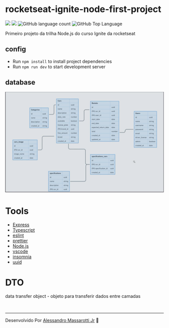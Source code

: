 # rocketseat-ignite-node-first-project


<p>
  <img src="https://img.shields.io/badge/made%20by-Alessandro%20Massarotti%20Jr-90c53f?style=flat-square">
  <img src="https://img.shields.io/badge/Node.js-16.17.0-90c53f?style=flat-square">
  <img alt="GitHub language count" src="https://img.shields.io/github/languages/count/alessandro-massarotti-Jr/rocketseat-ignite-node-first-project?color=90c53f&style=flat-square">
  <img alt="GitHub Top Language" src="https://img.shields.io/github/languages/top/alessandro-massarotti-Jr/rocketseat-ignite-node-first-project?color=90c53f&style=flat-square">
</p>

Primeiro projeto da trilha Node.js do curso Ignite da rocketseat


## config

 - Run `npm install` to install project dependencies
 - Run `npm run dev` to start development server

## database

 <img src="./diagram.png" alt="diagrama">

# Tools

 - [Express](https://expressjs.com/)
 - [Typescript](https://www.typescriptlang.org/)
 - [eslint](https://eslint.org/)
 - [prettier](https://prettier.io/)
 - [Node.js](https://nodejs.org/en/docs/)
 - [vscode](https://code.visualstudio.com/)
 - [insomnia](https://insomnia.rest/)
 - [uuid](https://www.npmjs.com/package/uuid)




# DTO

data transfer object - objeto para transferir dados entre camadas


<br>

---

Desenvolvido Por [Alessandro Massarotti Jr](https://github.com/alessandro-massarotti-jr) 🤖